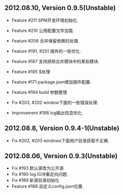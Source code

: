 
## 2012.08.10, Version 0.9.5(Unstable)

* Feature #211 SPM开发环境初始化.
* Feature #210 公用配置文件加载.
* Feature #206 合并保留依赖的处理.
* Feature #191, #201 插件的一些优化.
* Feature #187 支持排除合并模块中的某些模块.
* Feature #195 $处理
* Feature #171 package.json增加插件配置.
* Feature #194 build 参数整理

* Fix #203, #202 window下面的一些错误处理.

* Improvement #198 log输出信息优化.


## 2012.08.8, Version 0.9.4-1(Unstable)

* Fix #202, #203 windows下面用户目录获取不正确.


## 2012.08.06, Version 0.9.3(Unstable)

* Fix #193 默认源改为公开源
* Fix #190 log IO冲重定向问题.
* Fix #189 新源目录初始化
* Feature #188 自定义config.json位置.
